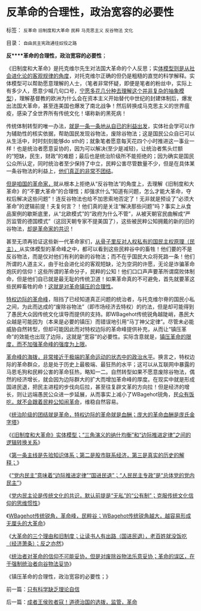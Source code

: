 # 反革命的合理性，政治宽容的必要性

标签： `反革命` `旧制度和大革命` `民粹` `马克思主义` `反谷物法` `文化` 

目录： `自由民主宪政通往奴役之路`

**反****革命的合理性，政治宽容的必要性**；

《旧制度和大革命》是托克维尔先生对法国大革命的个人反思；实[体模型则是从社会进化论的客观规律的角度](../../../2013/5/30/《旧制度和大革命》阶层图解，特权边际和托克维尔脊.md)，对托克维尔正确的但仍是粗糙的直觉的科学解释。实体模型可以帮助愿意理解的人士，（笔者非常怀疑，即便是笔者的粉丝中，实际上有多少人，愿意少喊几句口号，[宁愿多花几分种去理解这个并非复杂的抽象模型](../../../2013/6/1/实体社会学“知其所以然”的三条主线.md)），理解基督教的欧洲为什么会在资本主义开始替代中世纪的封建体制后，爆发出法国大革命，甚至连美国也爆发了南北战争！然后转换成马克思主义的世界瘟疫，感染了全世界所有传统文化！堪称新的黑死病！

传统体制转型的唯一办法，[就是一条一条地从自已的利益出发](../../../2010/2/26/中国的民主只不过就是从自已做起，从现在做起.md)，实体社会学可以作为辅助性的核实依据，帮助国民发现谷物法，废除谷物法；这是国民公众自已可以从生活中，时时刻刻能够do
sth的；就象笔者愿意每天花四个小时推进这一事业一样！也是统治者愿意妥协的，因为可以解决(至少是减轻)，让统治者焦头烂额的“短缺，民生，财政”的难题；最后也是统治阶级所不能拒绝的；因为确实是国民公众所认定，同时统治者至少保持了中立，民粹公害尽管数量不少，但是在具体某一条谷物法的利益上，[他们真正的非常不团结](../../../2010/5/14/唯恐天下不乱的革命家.md)。

[但是咱国的革命家，](../../../2010/5/13/历史大趋势，人是最根本的社会财富.md)就从根本上拒绝从“反谷物法”的角度上，去理解《旧制度和大革命》的“不要大革命”的合理性；却强求什么“知道有问题，怎么才能大革命，夺权后解决这些问题”！连反谷物法也给不加思索地否定了！无非就是预设了“必须大革命”的逻辑前提！夫复何言？！他们真的是关注“解决那些问题”吗？事实上从食品案例的歇斯底里，从“北欧模式”的“政府为什么不管”，从被天朝官民曲解成“严厉监管的德国模式”（这回天朝专家不提美国了），这些被民粹公知拥戴的新的旧的谷物法，[却是革命家的共识](../../../2013/6/2/党内民主论是传统文化的共识，“润物细无声”.md)！

甚至无须再验证这些新一代革命家们，[从骨子里反对人权私有的国民主权原理（民主），](http://darthvad.blog.sohu.com/157238808.html)从实体模型的革命峰之中，都可以看到这些民粹谷中的畜牲！他们要的不是反谷物法，而是仅对他们有利的新的谷物法；而不在乎国民大众将死路一条！他们所谓的人道主义，由于社会进化论的客观短缺，沦为空洞的许愿，无论是诈骗革命炮灰的信仰！这些所谓的革命分子，民粹的公知！他们口口声声要革所谓腐败体制命，但是他们自已就是最无耻的传统卫道！如果革命真的不可避免，首先就要革这些民粹畜牲的命！[这就是对革命镇压的合理性](../../../2013/5/31/《旧制度和大革命》的托克维尔脊的“革命，暴民运动，镇压，肃反，文化大革命……”.md)。

[特权边际的革命峰](../../../2013/6/2/革命峰，民粹谷,WBagehot传统锐角.md)，阻挡了已经知道真正问题的统治者，与托克维尔脊的国民小私之间，为此而达成的“废除谷物法”（即市场经济去特权）的约法，但是却可能得到了愚民大众因传统文化误导而提供的支持。即WBagehot传统锐角越陡峭，愚民大众越是可能因为（本来是必要的镇压）而错误地引用“马丁神父定律”。尽管未必能威胁自然转型，但却可能因此而对特权边际的革命峰提供补充，从而让“镇压革命”的效能也出现了边际，这就是“宽容”的必要性。实际含意就是，[镇压革命的限度，而不加强革命峰的强度为上限](../../../2013/3/31/统治者乱镇压，民粹乌合乱革命，和革命的总设计师.md)。

[革命峰的海拨，非常接近于极端的革命运动的状态中的政治水平](../../../2013/6/1/革命血酬“炮打庆功楼”.md)。换言之，特权边际的革命群众，总是处于历史上最极端、最狂热的水平；这可以从互联网中暴露的马恩毛狗和民粹公害的革命狂热，略知一二。自然转型如果不愿意废除谷物法，偶然的经济增长，就会因为边际群大的扩大而增加革命峰的厚度。在现实中就是形成国进民退，把民主进程的步伐向后拉，甚至往复辟文革的方向拉！但是经济的增长，则让远端愚民公众进一步延展，从而事实上减小了WBagehot锐角，民[众有饭吃，就不会跟着民粹公知闹革命](../../../2013/5/29/“造反有理，革命无罪”的传统和误区.md)，维稳自然容易。

《[统治阶级的团结就是革命，特权边际的革命就是血酬；庞大的革命血酬是庞氏金字塔](../../../2013/6/1/革命血酬“炮打庆功楼”.md)》

《[《旧制度和大革命》实体模型；“三角演义的纳什均衡”和“边际推进定律”之间的逻辑转换关系](../../../2013/6/1/社会进化论解译“把权力关进笼子，把权利放出来”.md)》

《[第一条主线是先验知识体系；第二是股市联系经济，第三是真实的历史的解释；](../../../2013/6/1/实体社会学“知其所以然”的三条主线.md)》

《[“党内民主”意味着“边际推进定律”“国进民退”；“人民民主专政”是“总体党的党内民主”](../../../2013/6/2/韩寒“不革命”的直觉正确与“人民民主专政”.md)》

《[党内民主论是传统文化的共识，默认前提是“无私”的“公有制”；克服传统文化信仰的思维惯性](../../../2013/6/2/党内民主论是传统文化的共识，“润物细无声”.md)》

《[WBagehot传统锐角，革命峰，民粹谷；WBagehot传统锐角越大，越容易形成无厘头的大革命](../../../2013/6/2/革命峰，民粹谷,WBagehot传统锐角.md)》

《[大革命的三个理由和旧制度；让读书人有出路（国进民退），老百姓就没饭吃（经济萧条）；反之亦然](../../../2013/6/3/大革命的三个理由和旧制度；张鸣教授的误区；.md)》

《[统治者对革命的信仰不可能妥协，但是对废除谷物法乐意妥协；革命的误区，在于强制统治者向谷物法妥协](../../../2013/6/3/大革命终致极权，反谷物法终有民主.md)》

《镇压革命的合理性，政治宽容的必要性；》

前一篇：[只有科学缺乏理论自信](../../../2013/6/3/只有科学缺乏理论自信.md)

后一篇：[成者王侯败者寇！道德治国的选拨，监管，革命](../../../2013/6/4/成者王侯败者寇！道德治国的选拨，监管，革命.md)
